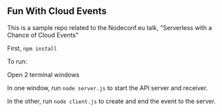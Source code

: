## Fun With Cloud Events

This is a sample repo related to the Nodeconf.eu talk,  "Serverless with a Chance of Cloud Events"

First, `npm install`

To run:

Open 2 terminal windows

In one window, run `node server.js` to start the API server and receiver.

In the other,  run `node client.js` to create and end the event to the server.

